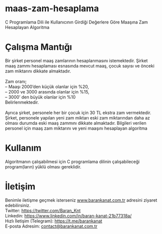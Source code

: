 # maas-zam-hesaplama
C Programlama Dili ile Kullanıcının Girdiği Değerlere Göre Maaşına Zam  Hesaplayan Algoritma

# Çalışma Mantığı
Bir şirket personel maaş zamlarının hesaplanmasını istemektedir. Şirket maaş zammı hesaplaması esnasında mevcut maaş, çocuk sayısı ve önceki
zam miktarını dikkate almaktadır.
<br><br>
Zam oranı;<br>
– Maaşı 2000’den küçük olanlar için %20,<br>
– 2000 ve 3000 arasında olanlar için %15,<br>
– 3000’ den büyük olanlar için %10<br>
Belirlenmektedir.
<br><br>
Ayrıca şirket, personele her bir çocuk için 30 TL ekstra zam vermektedir. Şirket, personele yapılan yeni zam miktarı eski zam miktarından daha az olması durumda 
eski maaş zammını dikkate almaktadır. Bilgileri verilen personel için maaş zam miktarını ve yeni maaşını hesaplayan algoritma

# Kullanım
Algoritmanın çalışabilmesi için C programlama dilinin çalışabileceği program(ların) yüklü olması gereklidir.

# İletişim
Benimle iletişme geçmek isterseniz www.barankanat.com.tr adresini ziyaret edebilirsiniz.                          
Twitter: https://twitter.com/Baran_Knt                          
Linkedin: https://www.linkedin.com/in/baran-kanat-21b77318a/                          
Hızlı İletişim (Telegram): https://t.me/barankanat                          
E-posta Adresim: contact@barankanat.com.tr
